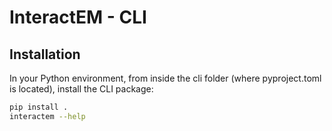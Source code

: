 # InteractEM - CLI

## Installation

In your Python environment, from inside the cli folder (where pyproject.toml is located), install the CLI package:

```bash
pip install .
interactem --help
```
